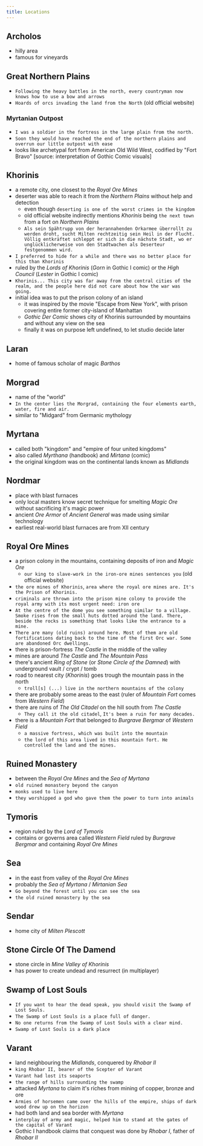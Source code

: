 ```yaml
---
title: Locations
---
```


## Archolos
- hilly area
- famous for vineyards

## Great Northern Plains
- `Following the heavy battles in the north, every countryman now knows how to use a bow and arrows`
- `Hoards of orcs invading the land from the North` (old official website)


### Myrtanian Outpost
- `I was a soldier in the fortress in the large plain from the north.`
- `Soon they would have reached the end of the northern plains and overrun our little outpost with ease`
- looks like archetypal fort from American Old Wild West, codified by "Fort Bravo" [source: interpretation of Gothic Comic visuals]

## Khorinis
- a remote city, one closest to the _Royal Ore Mines_
- deserter was able to reach it from the _Northern Plains_ without help and detection
  - even though `deserting is one of the worst crimes in the kingdom`
  - old official website indirectly mentions _Khorinis_ being `the next town` from a fort on _Northern Plains_
  - `Als sein Spähtrupp von der herannahenden Orkarmee überrollt zu werden droht, sucht Milten rechtzeitig sein Heil in der Flucht. Völlig entkräftet schleppt er sich in die nächste Stadt, wo er unglücklicherweise von den Stadtwachen als Deserteur festgenommen wird.`
- `I preferred to hide for a while and there was no better place for this than Khorinis`
- ruled by the _Lords of Khorinis_ (_Gorn_ in Gothic I comic) or the _High Council_ (_Lester_ in Gothic I comic)
- `Khorinis... This city was far away from the central cities of the realm, and the people here did not care about how the war was going.`
- initial idea was to put the prison colony of an island
  - it was inspired by the movie "Escape from New York", with prison covering entire former city-island of Manhattan
  - _Gothic Der Comic_ shows city of Khorinis surrounded by mountains and without any view on the sea
  - finally it was on purpose left undefined, to let studio decide later

## Laran
- home of famous scholar of magic _Barthos_

## Morgrad
- name of the "world"
- `In the center lies the Morgrad, containing the four elements earth, water, fire and air.`
- similar to "Midgard" from Germanic mythology

## Myrtana
- called both "kingdom" and "empire of four united kingdoms"
- also called _Myrthana_ (handbook) and _Mirtana_ (comic)
- the original kingdom was on the continental lands known as _Midlands_

## Nordmar
- place with blast furnaces
- only local masters know secret technique for smelting _Magic Ore_ without sacrificing it's magic power
- ancient _Ore Armor_ of _Ancient General_ was made using similar technology
- earliest real-world blast furnaces are from XII century

## Royal Ore Mines
- a prison colony in the mountains, containing deposits of iron and _Magic Ore_
  - `our king to slave-work in the iron-ore mines sentences you` (old official website)
- `the ore mines of Khorinis`, `area where the royal ore mines are. It's the Prison of Khorinis.`
- `criminals are thrown into the prison mine colony to provide the royal army with its most urgent need: iron ore`
- `At the centre of the dome you see something similar to a village. Smoke rises from the small huts dotted around the land. There, beside the rocks is something that looks like the entrance to a mine.`
- `There are many (old ruins) around here. Most of them are old fortifications dating back to the time of the first Orc war. Some are abandoned Orc dwellings.`
- there is prison-fortress _The Castle_ in the middle of the valley
- mines are around _The Castle_ and _The Mountain Pass_
- there's ancient _Ring of Stone_ (or _Stone Circle of the Damned_) with underground vault / crypt / tomb
- road to nearest city (_Khorinis_) goes trough the mountain pass in the north
  - `troll[s] (...) live in the northern mountains of the colony`
- there are probably some areas to the east (ruler of _Mountain Fort_ comes from _Western Field_)
- there are ruins of _The Old Citadel_ on the hill south from _The Castle_
  - `They call it the old citadel`, `It's been a ruin for many decades.`
- there is a _Mountain Fort_ that belonged to _Burgrave Bergmar_ of _Western Field_
  - `a massive fortress, which was built into the mountain`
  - `the lord of this area lived in this mountain fort. He controlled the land and the mines.`

## Ruined Monastery
- between the _Royal Ore Mines_ and the _Sea of Myrtana_
- `old ruined monastery beyond the canyon`
- `monks used to live here`
- `they worshipped a god who gave them the power to turn into animals`

## Tymoris
- region ruled by the _Lord of Tymoris_
- contains or governs area called _Western Field_ ruled by _Burgrave Bergmar_ and containing _Royal Ore Mines_

## Sea
- in the east from valley of the _Royal Ore Mines_
- probably the _Sea of Myrtana_ / _Mirtanian Sea_
- `Go beyond the forest until you can see the sea`
- `the old ruined monastery by the sea`

## Sendar
- home city of _Milten Plescott_

## Stone Circle Of The Damend
- stone circle in _Mine Valley of Khorinis_
- has power to create undead and resurrect (in multiplayer)

## Swamp of Lost Souls
- `If you want to hear the dead speak, you should visit the Swamp of Lost Souls.`
- `The Swamp of Lost Souls is a place full of danger.`
- `No one returns from the Swamp of Lost Souls with a clear mind.`
- `Swamp of Lost Souls is a dark place`

## Varant
- land neighbouring the _Midlands_, conquered by _Rhobar II_
- `king Rhobar II, bearer of the Scepter of Varant`
- `Varant had lost its seaports`
- `the range of hills surrounding the swamp`
- attacked _Myrtana_ to claim it's riches from mining of copper, bronze and ore
- `Armies of horsemen came over the hills of the empire, ships of dark wood drew up on the horizon`
- had both land and sea border with _Myrtana_
- `interplay of army and magic, helped him to stand at the gates of the capital of Varant`
- Gothic I handbook claims that conquest was done by _Rhobar I_, father of _Rhobar II_
